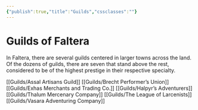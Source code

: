 ```yaml
---
{"publish":true,"title":"Guilds","cssclasses":""}
---
```


# Guilds of Faltera
In Faltera, there are several guilds centered in larger towns across the land. Of the dozens of guilds, there are seven that stand above the rest, considered to be of the highest prestige in their respective specialty. 

[[Guilds/Assal Artisans Guild]]
[[Guilds/Brecht Performer’s Union]]
[[Guilds/Exhas Merchants and Trading Co.]]
[[Guilds/Halpyr’s Adventurers]]
[[Guilds/Thalum Mercenary Company]]
[[Guilds/The League of Larcenists]]
[[Guilds/Vasara Adventuring Company]]